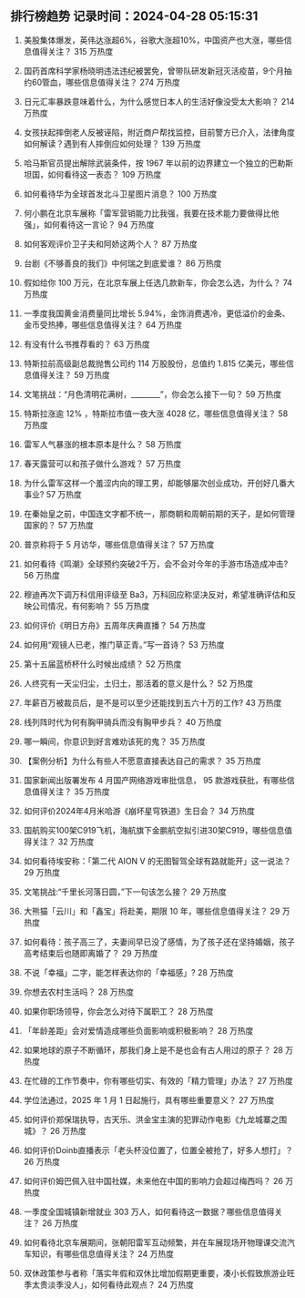 
## 排行榜趋势 记录时间：2024-04-28 05:15:31
  
  1. 美股集体爆发，英伟达涨超6%，谷歌大涨超10%，中国资产也大涨，哪些信息值得关注？ 315 万热度
    
  2. 国药首席科学家杨晓明违法违纪被罢免，曾带队研发新冠灭活疫苗，9个月抽约60管血，哪些信息值得关注？ 274 万热度
    
  3. 日元汇率暴跌意味着什么，为什么感觉日本人的生活好像没受太大影响？ 214 万热度
    
  4. 女孩扶起摔倒老人反被诬陷，附近商户帮找监控，目前警方已介入，法律角度如何解读？遇到有人摔倒应如何处理？ 139 万热度
    
  5. 哈马斯官员提出解除武装条件，按 1967 年以前的边界建立一个独立的巴勒斯坦国，如何看待这一表态？ 109 万热度
    
  6. 如何看待华为全球首发北斗卫星图片消息？ 100 万热度
    
  7. 何小鹏在北京车展称「雷军营销能力比我强，我要在技术能力要做得比他强」，如何看待这一言论？ 94 万热度
    
  8. 如何客观评价卫子夫和阿娇这两个人？ 87 万热度
    
  9. 台剧《不够善良的我们》中何瑞之到底爱谁？ 86 万热度
    
  10. 假如给你 100 万元，在北京车展上任选几款新车，你会怎么选，为什么？ 74 万热度
    
  11. 一季度我国黄金消费量同比增长 5.94%，金饰消费遇冷，更低溢价的金条、金币受热捧，哪些信息值得关注？ 64 万热度
    
  12. 有没有什么书推荐看的？ 63 万热度
    
  13. 特斯拉前高级副总裁抛售公司约 114 万股股份，总值约 1.815 亿美元，哪些信息值得关注？ 59 万热度
    
  14. 文笔挑战：“月色清明花满树，________”，你会怎么接下一句？ 59 万热度
    
  15. 特斯拉涨逾 12% ，特斯拉市值一夜大涨 4028 亿，哪些信息值得关注？ 58 万热度
    
  16. 雷军人气暴涨的根本原本是什么？ 58 万热度
    
  17. 春天露营可以和孩子做什么游戏？ 57 万热度
    
  18. 为什么雷军这样一个羞涩内向的理工男，却能够屡次创业成功，开创好几番大事业? 57 万热度
    
  19. 在秦始皇之前，中国连文字都不统一，那商朝和周朝前期的天子，是如何管理国家的？ 57 万热度
    
  20. 普京称将于 5 月访华，哪些信息值得关注？ 57 万热度
    
  21. 如何看待《鸣潮》全球预约突破2千万，会不会对今年的手游市场造成冲击? 56 万热度
    
  22. 穆迪再次下调万科信用评级至 Ba3，万科回应称坚决反对，希望准确评估和反映公司情况，有何影响？ 55 万热度
    
  23. 如何评价《明日方舟》五周年庆典直播？ 54 万热度
    
  24. 如何用“观镜人已老，推门草正青。”写一首诗？ 53 万热度
    
  25. 第十五届蓝桥杯什么时候出成绩？ 52 万热度
    
  26. 人终究有一天尘归尘，土归土，那活着的意义是什么？ 52 万热度
    
  27. 年薪百万被裁员后，是不是可以至少还能找到五六十万的工作? 43 万热度
    
  28. 线列阵时代为何有胸甲骑兵而没有胸甲步兵？ 40 万热度
    
  29. 哪一瞬间，你意识到好言难劝该死的鬼？ 35 万热度
    
  30. 【案例分析】为什么有些人不愿意直接表达自己的需求？ 35 万热度
    
  31. 国家新闻出版署发布 4 月国产网络游戏审批信息， 95 款游戏获批，有哪些信息值得关注？ 35 万热度
    
  32. 如何评价2024年4月米哈游《崩坏星穹铁道》生日会？ 34 万热度
    
  33. 国航购买100架C919飞机，海航旗下金鹏航空拟引进30架C919，哪些信息值得关注？ 32 万热度
    
  34. 如何看待埃安称：「第二代 AION V 的无图智驾全球有路就能开」这一说法？ 29 万热度
    
  35. 文笔挑战:“千里长河落日圆，”下一句该怎么接？ 29 万热度
    
  36. 大熊猫「云川」和「鑫宝」将赴美，期限 10 年，哪些信息值得关注？ 29 万热度
    
  37. 如何看待：孩子高三了，夫妻间早已没了感情，为了孩子还在坚持婚姻，孩子高考结束后也随即离婚了？ 29 万热度
    
  38. 不说「幸福」二字，能怎样表达你的「幸福感」? 28 万热度
    
  39. 你想去农村生活吗？ 28 万热度
    
  40. 如果你职场领导，你会怎么对待下属职工？ 28 万热度
    
  41. 「年龄差距」会对爱情造成哪些负面影响或积极影响？ 28 万热度
    
  42. 如果地球的原子不断循环，那我们身上是不是也会有古人用过的原子？ 28 万热度
    
  43. 在忙碌的工作节奏中，你有哪些切实、有效的「精力管理」办法？ 27 万热度
    
  44. 学位法通过，2025 年 1 月 1 日起施行，具有哪些重要意义？ 27 万热度
    
  45. 如何评价郑保瑞执导，古天乐、洪金宝主演的犯罪动作电影《九龙城寨之围城》？ 26 万热度
    
  46. 如何评价Doinb直播表示「老头杯没位置了，位置全被抢了，好多人想打」？ 26 万热度
    
  47. 如何评价姆巴佩入驻中国社媒，未来他在中国的影响力会超过梅西吗？ 26 万热度
    
  48. 一季度全国城镇新增就业 303 万人，如何看待这一数据？哪些信息值得关注？ 26 万热度
    
  49. 如何看待北京车展期间，张朝阳雷军互动频繁，并在车展现场开物理课交流汽车知识，有哪些信息值得关注？ 24 万热度
    
  50. 双休政策参与者称「落实年假和双休比增加假期更重要，凑小长假致旅游业旺季太贵淡季没人」，如何看待此观点？ 24 万热度
    